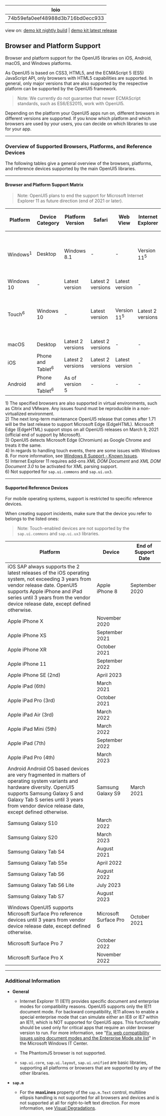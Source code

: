 <!-- loio74b59efa0eef48988d3b716bd0ecc933 -->

| loio |
| -----|
| 74b59efa0eef48988d3b716bd0ecc933 |

<div id="loio">

view on: [demo kit nightly build](https://openui5nightly.hana.ondemand.com/#/topic/74b59efa0eef48988d3b716bd0ecc933) | [demo kit latest release](https://openui5.hana.ondemand.com/#/topic/74b59efa0eef48988d3b716bd0ecc933)</div>

## Browser and Platform Support

Browser and platform support for the OpenUI5 libraries on iOS, Android, macOS, and Windows platforms.

As OpenUI5 is based on CSS3, HTML5, and the ECMAScript 5 \(ES5\) JavaScript API, only browsers with HTML5 capabilities are supported. In general, only major versions that are also supported by the respective platform can be supported by the OpenUI5 framework.

> Note:
> We currently do not guarantee that newer ECMAScript standards, such as ES6/ES2015, work with OpenUI5.
> 
> 

Depending on the platform your OpenUI5 apps run on, different browsers in different versions are supported. If you know which platform and which browsers are used by your users, you can decide on which libraries to use for your app.

***

### Overview of Supported Browsers, Platforms, and Reference Devices

The following tables give a general overview of the browsers, platforms, and reference devices supported by the main OpenUI5 libraries.

***

#### Browser and Platform Support Matrix

> Note:
> OpenUI5 plans to end the support for Microsoft Internet Explorer 11 as future direction \(end of 2021 or later\).
> 
> 

|Platform|Device Category|Platform Version|Safari|Web View|Internet Explorer|Microsoft Edge \(EdgeHTML\)<sup>2</sup>|Microsoft Edge \(Chromium\)<sup>3</sup>|Google Chrome|Mozilla Firefox|SAP Fiori Client|
|--------|---------------|----------------|------|--------|-----------------|---------------------------------------|---------------------------------------|-------------|---------------|----------------|
|Windows<sup>1</sup>|Desktop|Windows 8.1|-|-|Version 11<sup>5</sup>|-|-|Latest version|Latest version and Extended Support Release \(ESR\)<sup>4</sup>|-|
|Windows 10|-|Latest version|Latest 2 versions|Latest version|-|
|Touch<sup>6</sup>|Windows 10|-|Latest version|Version 11<sup>5</sup>|Latest 2 versions|Latest version|Latest version|Latest version and Extended Support Release \(ESR\)|Latest version|
|macOS|Desktop|Latest 2 versions|Latest 2 versions|-|-|-|-|Latest version<sup>6</sup>|-|-|
|iOS|Phone and Tablet<sup>6</sup>|Latest 2 versions|Latest 2 versions|Latest version|-|-|-|-|-|Latest version|
|Android|Phone and Tablet<sup>6</sup>|As of version 5|-|-|-|-|-|Latest version|-|Latest version|

1\) The specified browsers are also supported in virtual environments, such as Citrix and VMware. Any issues found must be reproducible in a non-virtualized environment.  
 2\) The next long-term maintenance OpenUI5 release that comes after 1.71 will be the last release to support Microsoft Edge \(EdgeHTML\). Microsoft Edge \(EdgeHTML\) support stops on all OpenUI5 releases on March 9, 2021 \(official end of support by Microsoft\).  
 3\) OpenUI5 detects Microsoft Edge \(Chromium\) as Google Chrome and treats it the same.  
 4\) In regards to handling touch events, there are some issues with Windows 8. For more information, see [Windows 8 Support - Known Issues](Windows_8_Support_-_Known_Issues_8168059.md).  
 5\) Internet Explorer 11 requires add-ons *XML DOM Document* and *XML DOM Document 3.0* to be activated for XML parsing support.  
 6\) Not supported for `sap.ui.commons` and `sap.ui.ux3`.  
 

***

#### Supported Reference Devices

For mobile operating systems, support is restricted to specific reference devices.

When creating support incidents, make sure that the device you refer to belongs to the listed ones:

> Note:
> Touch-enabled devices are not supported by the `sap.ui.commons` and `sap.ui.ux3` libraries.
> 
> 

|Platform|Device|End of Support Date|
|--------|------|-------------------|
|iOS SAP always supports the 2 latest releases of the iOS operating system, not exceeding 3 years from vendor release date. OpenUI5 supports Apple iPhone and iPad series until 3 years from the vendor device release date, except defined otherwise.|Apple iPhone 8|September 2020|
|Apple iPhone X|November 2020|
|Apple iPhone XS|September 2021|
|Apple iPhone XR|October 2021|
|Apple iPhone 11|September 2022|
|Apple iPhone SE \(2nd\)|April 2023|
|Apple iPad \(6th\)|March 2021|
|Apple iPad Pro \(3rd\)|October 2021|
|Apple iPad Air \(3rd\)|March 2022|
|Apple iPad Mini \(5th\)|March 2022|
|Apple iPad \(7th\)|September 2022|
|Apple iPad Pro \(4th\)|March 2023|
|Android Android OS based devices are very fragmented in matters of operating system variants and hardware diversity. OpenUI5 supports Samsung Galaxy S and Galaxy Tab S series until 3 years from vendor device release date, except defined otherwise.|Samsung Galaxy S9|March 2021|
|Samsung Galaxy S10|March 2022|
|Samsung Galaxy S20|March 2023|
|Samsung Galaxy Tab S4|August 2021|
|Samsung Galaxy Tab S5e|April 2022|
|Samsung Galaxy Tab S6|August 2022|
|Samsung Galaxy Tab S6 Lite|July 2023|
|Samsung Galaxy Tab S7|August 2023|
|Windows OpenUI5 supports Microsoft Surface Pro reference devices until 3 years from vendor device release date, except defined otherwise.|Microsoft Surface Pro 6|October 2021|
|Microsoft Surface Pro 7|October 2022|
|Microsoft Surface Pro X|November 2022|

***

### Additional Information

-   **General**

    -   Internet Explorer 11 \(IE11\) provides specific document and enterprise modes for compatibility reasons. OpenUI5 supports only the IE11 document mode. For backward compatibility, IE11 allows to enable a special enterprise mode that can simulate either an IE8 or IE7 within an IE11, which is NOT supported for OpenUI5 apps. This functionality should be used only for critical apps that require an older browser version to run. For more information, see "[Fix web compatibility issues using document modes and the Enterprise Mode site list](https://technet.microsoft.com/itpro/internet-explorer/ie11-deploy-guide/fix-compat-issues-with-doc-modes-and-enterprise-mode-site-list)" in the Microsoft Windows IT Center.

    -   The PhantomJS browser is not supported.

    -   `sap.ui.core`, `sap.ui.layout`, `sap.ui.unified` are basic libraries, supporting all platforms or browsers that are supported by any of the other libraries.

-   **`sap.m`**
    -   For the **maxLines** property of the `sap.m.Text` control, multiline ellipsis handling is not supported for all browsers and devices and is not supported at all for right-to-left text direction. For more information, see [Visual Degradations](Visual_Degradations_f08f296.md).

